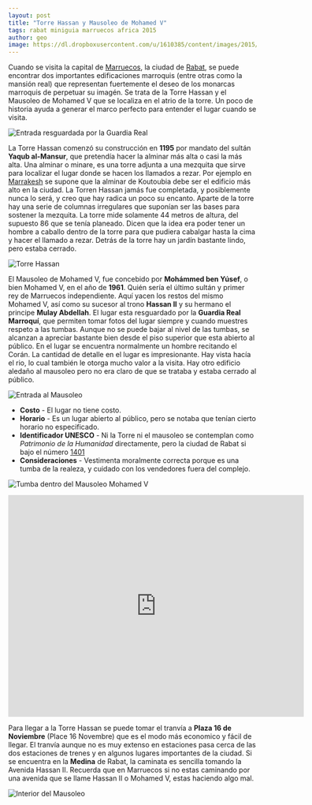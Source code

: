 ```yaml
---
layout: post
title: "Torre Hassan y Mausoleo de Mohamed V"
tags: rabat miniguia marruecos africa 2015
author: geo
image: https://dl.dropboxusercontent.com/u/1610385/content/images/2015/02/2014-12-30-15-46-50.jpg
---
```

Cuando se visita la capital de [Marruecos](/tag/marruecos), la ciudad de [Rabat](/tag/rabat), se puede encontrar dos importantes edificaciones marroquis (entre otras como la mansión real) que representan fuertemente el deseo de los monarcas marroquis de perpetuar su imagén. Se trata de la Torre Hassan y el Mausoleo de Mohamed V que se localiza en el atrio de la torre. Un poco de historia ayuda a generar el marco perfecto para entender el lugar cuando se visita.

![Entrada resguardada por la Guardia Real](https://dl.dropboxusercontent.com/u/1610385/content/images/2015/02/2014-12-30-15-44-59.jpg)

La Torre Hassan comenzó su construcción en **1195** por mandato del sultán **Yaqub al-Mansur**, que pretendía hacer la alminar más alta o casi la más alta. Una alminar o minare, es una torre adjunta a una mezquita que sirve para localizar el lugar donde se hacen los llamados a rezar. Por ejemplo en [Marrakesh](/tag/marrakesh) se supone que la alminar de Koutoubia debe ser el edificio más alto en la ciudad. La Torren Hassan jamás fue completada, y posiblemente nunca lo será, y creo que hay radica un poco su encanto. Aparte de la torre hay una serie de columnas irregulares que suponían ser las bases para sostener la mezquita. La torre mide solamente 44 metros de altura, del supuesto 86 que se tenía planeado. Dicen que la idea era poder tener un hombre a caballo dentro de la torre para que pudiera cabalgar hasta la cima y hacer el llamado a rezar. Detrás de la torre hay un jardín bastante lindo, pero estaba cerrado. 

![Torre Hassan](https://dl.dropboxusercontent.com/u/1610385/content/images/2015/03/2014-12-30-15-45-59.jpg)

El Mausoleo de Mohamed V, fue concebido por **Mohámmed ben Yúsef**, o bien Mohamed V, en el año de **1961**. Quién sería el último sultán y primer rey de Marruecos independiente. Aquí yacen los restos del mismo Mohamed V, así como su sucesor al trono **Hassan II** y su hermano el principe **Mulay Abdellah**. El lugar esta resguardado por la **Guardia Real Marroquí**, que permiten tomar fotos del lugar siempre y cuando muestres respeto a las tumbas. Aunque no se puede bajar al nivel de las tumbas, se alcanzan a apreciar bastante bien desde el piso superior que esta abierto al público. En el lugar se encuentra normalmente un hombre recitando el Corán. La cantidad de detalle en el lugar es impresionante. Hay vista hacía el rio, lo cual también le otorga mucho valor a la visita. Hay otro edificio aledaño al mausoleo pero no era claro de que se trataba y estaba cerrado al público.

![Entrada al Mausoleo](https://dl.dropboxusercontent.com/u/1610385/content/images/2015/02/2014-12-30-15-46-50.jpg)

* **Costo** - El lugar no tiene costo.
* **Horario** - Es un lugar abierto al público, pero se notaba que tenían cierto horario no especificado.
* **Identificador UNESCO** - Ni la Torre ni el mausoleo se contemplan como *Patrimonio de la Humanidad* directamente, pero la ciudad de Rabat si bajo el número [1401](http://whc.unesco.org/en/list/1401)
* **Consideraciones** - Vestimenta moralmente correcta porque es una tumba de la realeza, y cuidado con los vendedores fuera del complejo.

![Tumba dentro del Mausoleo Mohamed V](https://dl.dropboxusercontent.com/u/1610385/content/images/2015/02/2014-12-30-15-48-48.jpg)

<iframe src="https://www.google.com/maps/embed?pb=!1m18!1m12!1m3!1d3306.769154179029!2d-6.822815999999999!3d34.02413600000001!2m3!1f0!2f0!3f0!3m2!1i1024!2i768!4f13.1!3m3!1m2!1s0xda76b9194140af1%3A0x13366c999246615c!2sHassan+Tower!5e0!3m2!1sen!2s!4v1424718467703" width="600" height="450" frameborder="0" style="border:0"></iframe>

Para llegar a la Torre Hassan se puede tomar el tranvía a **Plaza 16 de Noviembre** (Place 16 Novembre) que es el modo más economico y fácil de llegar. El tranvía aunque no es muy extenso en estaciones pasa cerca de las dos estaciones de trenes y en algunos lugares importantes de la ciudad. Si se encuentra en la **Medina** de Rabat, la caminata es sencilla tomando la Avenida Hassan II. Recuerda que en Marruecos si no estas caminando por una avenida que se llame Hassan II o Mohamed V, estas haciendo algo mal.

![Interior del Mausoleo](https://dl.dropboxusercontent.com/u/1610385/content/images/2015/02/2014-12-30-15-50-00.jpg)
